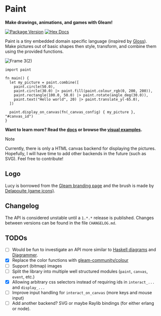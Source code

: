 # Paint
**Make drawings, animations, and games with Gleam!**

[![Package Version](https://img.shields.io/hexpm/v/paint)](https://hex.pm/packages/paint)
[![Hex Docs](https://img.shields.io/badge/hex-docs-ffaff3)](https://hexdocs.pm/paint/)

Paint is a tiny embedded domain specific language (inspired by [Gloss](https://hackage.haskell.org/package/gloss)).
Make pictures out of basic shapes then style, transform, and combine them using the provided functions.

![Frame 3(2)](https://github.com/user-attachments/assets/a8b83b58-990a-432a-9034-deebc4d210a6)


```gleam
import paint

fn main() {
  let my_picture = paint.combine([
    paint.circle(50.0),
    paint.circle(30.0) |> paint.fill(paint.colour_rgb(0, 200, 200)),
    paint.rectangle(100.0, 50.0) |> paint.rotate(angle_deg(30.0)),
    paint.text("Hello world", 20) |> paint.translate_y(-65.0),
  ])

  paint.display_on_canvas(fn(_canvas_config) { my_picture }, "#canvas_id")
}
```

**Want to learn more? Read the [docs](https://hexdocs.pm/paint) or browse the [visual examples](https://adelhult.github.io/paint/).**

> [!NOTE]
> Currently, there is only a HTML canvas backend for displaying the pictures.
> Hopefully, I will have time to add other backends in the future (such as SVG). Feel free to contribute!

## Logo
Lucy is borrowed from the [Gleam branding page](https://gleam.run/branding/) and the brush is made by [Delapouite (game icons)](https://game-icons.net/1x1/delapouite/paint-brush.html).

## Changelog
The API is considered unstable until a `1.*.*` release is published.
Changes between versions can be found in the file `CHANGELOG.md`.

## TODOs
- [ ] Would be fun to investigate an API more similar to [Haskell diagrams](https://hackage.haskell.org/package/diagrams) and [Diagrammer](https://www.youtube.com/watch?v=gT9Xu-ctNqI).
- [x] Replace the color functions with [gleam-community/colour](https://hexdocs.pm/gleam_community_colour/)
- [ ] Support (bitmap) images
- [ ] Split the library into multiple well structured modules (`paint`, `canvas`, `event`, etc.)
- [x] Allowing arbitrary css selectors instead of requiring ids in `interact_...` and `display_...`
- [ ] Improve input handling for `interact_on_canvas` (more keys and mouse input)
- [ ] Add another backend? SVG or maybe Raylib bindings (for either erlang or node).
